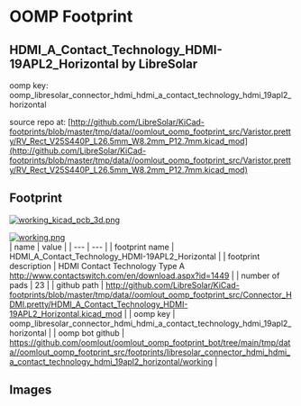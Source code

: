 # OOMP Footprint  
## HDMI_A_Contact_Technology_HDMI-19APL2_Horizontal  by LibreSolar  
  
oomp key: oomp_libresolar_connector_hdmi_hdmi_a_contact_technology_hdmi_19apl2_horizontal  
  
source repo at: [http://github.com/LibreSolar/KiCad-footprints/blob/master/tmp/data//oomlout_oomp_footprint_src/Varistor.pretty/RV_Rect_V25S440P_L26.5mm_W8.2mm_P12.7mm.kicad_mod](http://github.com/LibreSolar/KiCad-footprints/blob/master/tmp/data//oomlout_oomp_footprint_src/Varistor.pretty/RV_Rect_V25S440P_L26.5mm_W8.2mm_P12.7mm.kicad_mod)  
## Footprint  
  
[![working_kicad_pcb_3d.png](working_kicad_pcb_3d_600.png)](working_kicad_pcb_3d.png)  
  
[![working.png](working_600.png)](working.png)  
| name | value | 
| --- | --- | 
| footprint name | HDMI_A_Contact_Technology_HDMI-19APL2_Horizontal | 
| footprint description | HDMI Contact Technology Type A http://www.contactswitch.com/en/download.aspx?id=1449 | 
| number of pads | 23 | 
| github path | http://github.com/LibreSolar/KiCad-footprints/blob/master/tmp/data//oomlout_oomp_footprint_src/Connector_HDMI.pretty/HDMI_A_Contact_Technology_HDMI-19APL2_Horizontal.kicad_mod | 
| oomp key | oomp_libresolar_connector_hdmi_hdmi_a_contact_technology_hdmi_19apl2_horizontal | 
| oomp bot github | https://github.com/oomlout/oomlout_oomp_footprint_bot/tree/main/tmp/data//oomlout_oomp_footprint_src/footprints/libresolar_connector_hdmi_hdmi_a_contact_technology_hdmi_19apl2_horizontal/working | 
## Images  
